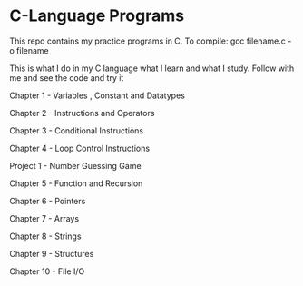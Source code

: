 # C-Language Programs
This repo contains my practice programs in C. 
To compile: gcc filename.c -o filename

This is what I do in my C language what I learn and what I study. Follow with me and see the code and try it

Chapter 1 - Variables , Constant and Datatypes

Chapter 2 - Instructions and Operators

Chapter 3 - Conditional Instructions

Chapter 4 - Loop Control Instructions

Project 1 - Number Guessing Game

Chapter 5 - Function and Recursion

Chapter 6 - Pointers

Chapter 7 - Arrays

Chapter 8 - Strings

Chapter 9 - Structures

Chapter 10 - File I/O

